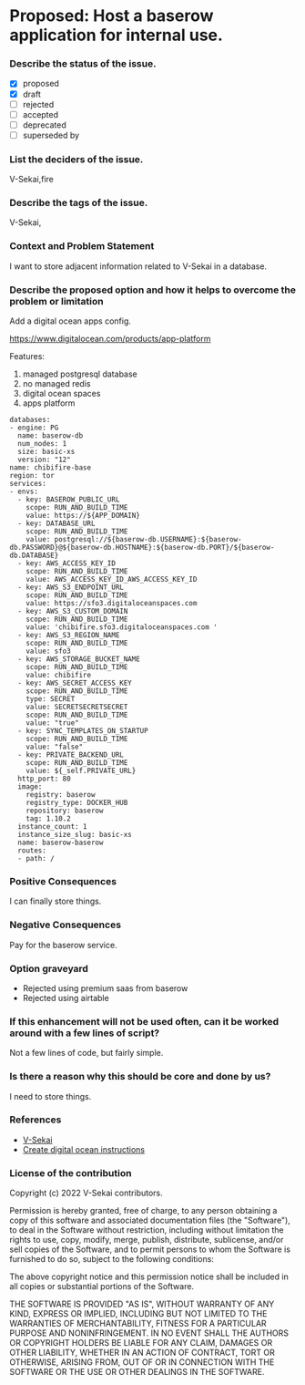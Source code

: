 # Proposed: Host a baserow application for internal use.

### Describe the status of the issue.

- [x] proposed
- [x] draft
- [ ] rejected
- [ ] accepted
- [ ] deprecated
- [ ] superseded by

### List the deciders of the issue.

V-Sekai,fire

### Describe the tags of the issue.

V-Sekai,

### Context and Problem Statement

I want to store adjacent information related to V-Sekai in a database.

### Describe the proposed option and how it helps to overcome the problem or limitation

Add a digital ocean apps config.

https://www.digitalocean.com/products/app-platform

Features:

1. managed postgresql database
2. no managed redis
3. digital ocean spaces
4. apps platform

```
databases:
- engine: PG
  name: baserow-db
  num_nodes: 1
  size: basic-xs
  version: "12"
name: chibifire-base
region: tor
services:
- envs:
  - key: BASEROW_PUBLIC_URL
    scope: RUN_AND_BUILD_TIME
    value: https://${APP_DOMAIN}
  - key: DATABASE_URL
    scope: RUN_AND_BUILD_TIME
    value: postgresql://${baserow-db.USERNAME}:${baserow-db.PASSWORD}@${baserow-db.HOSTNAME}:${baserow-db.PORT}/${baserow-db.DATABASE}
  - key: AWS_ACCESS_KEY_ID
    scope: RUN_AND_BUILD_TIME
    value: AWS_ACCESS_KEY_ID_AWS_ACCESS_KEY_ID
  - key: AWS_S3_ENDPOINT_URL
    scope: RUN_AND_BUILD_TIME
    value: https://sfo3.digitaloceanspaces.com
  - key: AWS_S3_CUSTOM_DOMAIN
    scope: RUN_AND_BUILD_TIME
    value: 'chibifire.sfo3.digitaloceanspaces.com '
  - key: AWS_S3_REGION_NAME
    scope: RUN_AND_BUILD_TIME
    value: sfo3
  - key: AWS_STORAGE_BUCKET_NAME
    scope: RUN_AND_BUILD_TIME
    value: chibifire
  - key: AWS_SECRET_ACCESS_KEY
    scope: RUN_AND_BUILD_TIME
    type: SECRET
    value: SECRETSECRETSECRET
    scope: RUN_AND_BUILD_TIME
    value: "true"
  - key: SYNC_TEMPLATES_ON_STARTUP
    scope: RUN_AND_BUILD_TIME
    value: "false"
  - key: PRIVATE_BACKEND_URL
    scope: RUN_AND_BUILD_TIME
    value: ${_self.PRIVATE_URL}
  http_port: 80
  image:
    registry: baserow
    registry_type: DOCKER_HUB
    repository: baserow
    tag: 1.10.2
  instance_count: 1
  instance_size_slug: basic-xs
  name: baserow-baserow
  routes:
  - path: /

```

### Positive Consequences

I can finally store things.

### Negative Consequences

Pay for the baserow service.

### Option graveyard

- Rejected using premium saas from baserow
- Rejected using airtable

### If this enhancement will not be used often, can it be worked around with a few lines of script?

Not a few lines of code, but fairly simple.

### Is there a reason why this should be core and done by us?

I need to store things.

### References

- [V-Sekai](https://v-sekai.org/)
- [Create digital ocean instructions](https://gitlab.com/bramw/baserow/-/issues/998)

### License of the contribution

Copyright (c) 2022 V-Sekai contributors.

Permission is hereby granted, free of charge, to any person obtaining a copy of this software and associated documentation files (the "Software"), to deal in the Software without restriction, including without limitation the rights to use, copy, modify, merge, publish, distribute, sublicense, and/or sell copies of the Software, and to permit persons to whom the Software is furnished to do so, subject to the following conditions:

The above copyright notice and this permission notice shall be included in all copies or substantial portions of the Software.

THE SOFTWARE IS PROVIDED "AS IS", WITHOUT WARRANTY OF ANY KIND, EXPRESS OR IMPLIED, INCLUDING BUT NOT LIMITED TO THE WARRANTIES OF MERCHANTABILITY, FITNESS FOR A PARTICULAR PURPOSE AND NONINFRINGEMENT. IN NO EVENT SHALL THE AUTHORS OR COPYRIGHT HOLDERS BE LIABLE FOR ANY CLAIM, DAMAGES OR OTHER LIABILITY, WHETHER IN AN ACTION OF CONTRACT, TORT OR OTHERWISE, ARISING FROM, OUT OF OR IN CONNECTION WITH THE SOFTWARE OR THE USE OR OTHER DEALINGS IN THE SOFTWARE.
